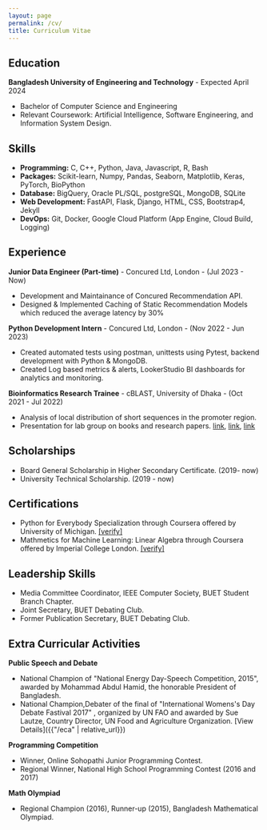 ```yaml
---
layout: page
permalink: /cv/
title: Curriculum Vitae
---
```


## Education

**Bangladesh University of Engineering and Technology**  - Expected April 2024 
- Bachelor of Computer Science and Engineering  
- Relevant Coursework: Artificial Intelligence, Software Engineering, and Information System Design.

## Skills

- **Programming:** C, C++, Python, Java, Javascript, R, Bash
- **Packages:** Scikit-learn, Numpy, Pandas, Seaborn, Matplotlib, Keras, PyTorch, BioPython
- **Database:** BigQuery, Oracle PL/SQL, postgreSQL, MongoDB, SQLite
- **Web Development:** FastAPI, Flask, Django, HTML, CSS, Bootstrap4, Jekyll
- **DevOps:** Git, Docker, Google Cloud Platform (App Engine, Cloud Build, Logging)

## Experience

**Junior Data Engineer (Part-time)**  -  Concured Ltd, London  - (Jul 2023 - Now)
- Development and Maintainance of Concured Recommendation API.
- Designed & Implemented Caching of Static Recommendation Models which reduced the average latency by 30%

**Python Development Intern**  - Concured Ltd, London - (Nov 2022 - Jun 2023)  

- Created automated tests using postman, unittests using Pytest, backend development with Python & MongoDB.
- Created Log based metrics & alerts, LookerStudio BI dashboards for analytics and monitoring.

**Bioinformatics Research Trainee** - cBLAST, University of Dhaka  - (Oct 2021 - Jul 2022)
- Analysis of local distribution of short sequences in the promoter region.
- Presentation for lab group on books and research papers. [link](https://docs.google.com/presentation/d/1cgRgFkxMC0ifSaoprxwGTCJImuzxgKYch-3TiM-lZmg/edit?usp=sharing), [link](https://docs.google.com/presentation/d/1hhcyzNmTxiruliO1lukNqMKpxjq_bTeghpVlc6-MwhE/edit?usp=sharing), [link](https://docs.google.com/presentation/d/1gtFcod4zEAMKRNBRE4D2vfSfLAH-auczNQSK73Q96_0/edit?usp=sharing)


## Scholarships

- Board General Scholarship in Higher Secondary Certificate. (2019- now)
- University Technical Scholarship. (2019 - now)

## Certifications 
- Python for Everybody Specialization through Coursera offered by University of Michigan. [[verify]](https://coursera.org/share/0f6d8d056dafb6e4d441d1a174b1d3b8) 
- Mathmetics for Machine Learning: Linear Algebra through Coursera offered by Imperial College London.  [[verify]](https://coursera.org/share/eeac85eab14a3f80aa1e8c53fe66abb3) 

## Leadership Skills
- Media Committee Coordinator, IEEE Computer Society, BUET Student Branch Chapter. 
- Joint Secretary, BUET Debating Club.
- Former Publication Secretary, BUET Debating Club.  

## Extra Curricular Activities
**Public Speech and Debate**
- National Champion of "National Energy Day-Speech Competition, 2015", awarded by Mohammad Abdul Hamid, the honorable President of Bangladesh.
- National Champion,Debater of the final of "International Womens's Day Debate Fastival 2017" , organized by UN FAO and awarded by Sue Lautze, Country Director, UN Food and Agriculture Organization.
[View Details]({{"/eca" | relative_url}}) 

**Programming Competition**
- Winner, Online Sohopathi Junior Programming Contest.
- Regional Winner, National High School Programming Contest (2016 and 2017) 

**Math Olympiad**
- Regional Champion (2016), Runner-up (2015), Bangladesh Mathematical Olympiad.
  

   
